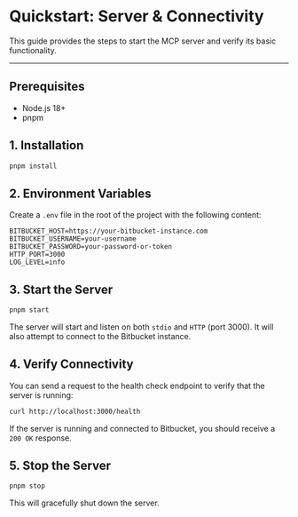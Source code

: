# Quickstart: Server & Connectivity

This guide provides the steps to start the MCP server and verify its basic functionality.

---

## Prerequisites

- Node.js 18+
- pnpm

## 1. Installation

```bash
pnpm install
```

## 2. Environment Variables

Create a `.env` file in the root of the project with the following content:

```
BITBUCKET_HOST=https://your-bitbucket-instance.com
BITBUCKET_USERNAME=your-username
BITBUCKET_PASSWORD=your-password-or-token
HTTP_PORT=3000
LOG_LEVEL=info
```

## 3. Start the Server

```bash
pnpm start
```

The server will start and listen on both `stdio` and `HTTP` (port 3000). It will also attempt to connect to the Bitbucket instance.

## 4. Verify Connectivity

You can send a request to the health check endpoint to verify that the server is running:

```bash
curl http://localhost:3000/health
```

If the server is running and connected to Bitbucket, you should receive a `200 OK` response.

## 5. Stop the Server

```bash
pnpm stop
```

This will gracefully shut down the server.
